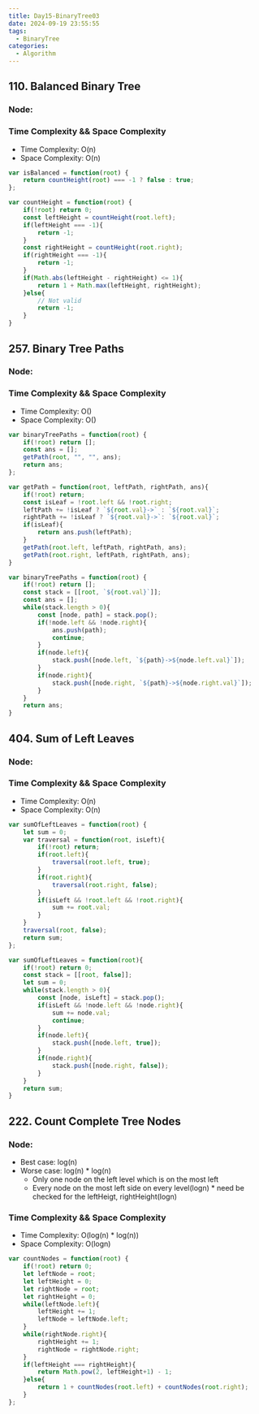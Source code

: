 ```yaml
---
title: Day15-BinaryTree03
date: 2024-09-19 23:55:55
tags:
  - BinaryTree
categories:
  - Algorithm
---
```


## 110. Balanced Binary Tree

### Node:

### Time Complexity && Space Complexity

- Time Complexity: O(n)
- Space Complexity: O(n)

```js
var isBalanced = function(root) {
    return countHeight(root) === -1 ? false : true;
};

var countHeight = function(root) {
    if(!root) return 0;
    const leftHeight = countHeight(root.left);
    if(leftHeight === -1){
        return -1;
    }
    const rightHeight = countHeight(root.right);
    if(rightHeight === -1){
        return -1;
    }
    if(Math.abs(leftHeight - rightHeight) <= 1){
        return 1 + Math.max(leftHeight, rightHeight);
    }else{
        // Not valid
        return -1;
    }
}
```

## 257. Binary Tree Paths

### Node:

### Time Complexity && Space Complexity

- Time Complexity: O()
- Space Complexity: O()

```js
var binaryTreePaths = function(root) {
    if(!root) return [];
    const ans = [];
    getPath(root, "", "", ans);
    return ans;
};

var getPath = function(root, leftPath, rightPath, ans){
    if(!root) return;
    const isLeaf = !root.left && !root.right;
    leftPath += !isLeaf ? `${root.val}->` : `${root.val}`;
    rightPath += !isLeaf ? `${root.val}->`: `${root.val}`;
    if(isLeaf){
        return ans.push(leftPath);
    }
    getPath(root.left, leftPath, rightPath, ans);
    getPath(root.right, leftPath, rightPath, ans);
}
```

```js
var binaryTreePaths = function(root) {
    if(!root) return [];
    const stack = [[root, `${root.val}`]];
    const ans = [];
    while(stack.length > 0){
        const [node, path] = stack.pop();
        if(!node.left && !node.right){
            ans.push(path);
            continue;
        }
        if(node.left){
            stack.push([node.left, `${path}->${node.left.val}`]);
        }
        if(node.right){
            stack.push([node.right, `${path}->${node.right.val}`]);
        }
    }
    return ans;
}
```

## 404. Sum of Left Leaves

### Node:

### Time Complexity && Space Complexity

- Time Complexity: O(n)
- Space Complexity: O(n)

```js
var sumOfLeftLeaves = function(root) {
    let sum = 0;
    var traversal = function(root, isLeft){
        if(!root) return;
        if(root.left){
            traversal(root.left, true);
        }
        if(root.right){
            traversal(root.right, false);
        }
        if(isLeft && !root.left && !root.right){
            sum += root.val;
        }
    }
    traversal(root, false);
    return sum;
};
```

```js
var sumOfLeftLeaves = function(root){
    if(!root) return 0;
    const stack = [[root, false]];
    let sum = 0;
    while(stack.length > 0){
        const [node, isLeft] = stack.pop();
        if(isLeft && !node.left && !node.right){
            sum += node.val;
            continue;
        }
        if(node.left){
            stack.push([node.left, true]);
        }
        if(node.right){
            stack.push([node.right, false]);
        }
    }
    return sum;
}
```

## 222. Count Complete Tree Nodes

### Node:
- Best case: log(n)
- Worse case: log(n) * log(n)
    - Only one node on the left level which is on the most left
    - Every node on the most left side on every level(logn) * need be checked for the leftHeigt, rightHeight(logn)


### Time Complexity && Space Complexity

- Time Complexity: O(log(n) * log(n))
- Space Complexity: O(logn)

```js
var countNodes = function(root) {
    if(!root) return 0;
    let leftNode = root;
    let leftHeight = 0;
    let rightNode = root;
    let rightHeight = 0;
    while(leftNode.left){
        leftHeight += 1;
        leftNode = leftNode.left;
    }
    while(rightNode.right){
        rightHeight += 1;
        rightNode = rightNode.right;
    }
    if(leftHeight === rightHeight){
        return Math.pow(2, leftHeight+1) - 1;
    }else{
        return 1 + countNodes(root.left) + countNodes(root.right);
    }
};
```
